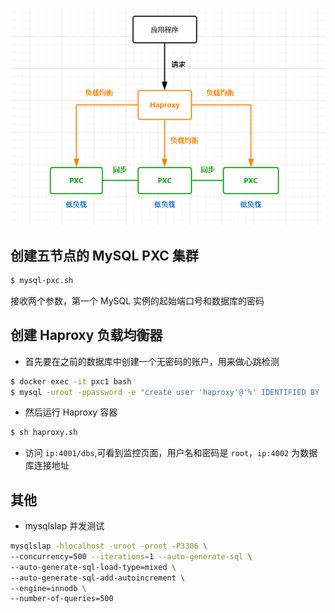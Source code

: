 ![](../../libs/images/pxc.png)

## 创建五节点的 MySQL PXC 集群

```sh
$ mysql-pxc.sh
```

接收两个参数，第一个 MySQL 实例的起始端口号和数据库的密码

## 创建 Haproxy 负载均衡器

- 首先要在之前的数据库中创建一个无密码的账户，用来做心跳检测

```sh
$ docker exec -it pxc1 bash
$ mysql -uroot -ppassword -e "create user 'haproxy'@'%' IDENTIFIED BY '';"
```

- 然后运行 Haproxy 容器

```sh
$ sh haproxy.sh
```

- 访问 `ip:4001/dbs`,可看到监控页面，用户名和密码是 `root`，`ip:4002` 为数据库连接地址

## 其他

- mysqlslap 并发测试

```sh
mysqlslap -hlocalhost -uroot -proot -P3306 \
--concurrency=500 --iterations=1 --auto-generate-sql \
--auto-generate-sql-load-type=mixed \
--auto-generate-sql-add-autoincrement \
--engine=innodb \
--number-of-queries=500
```
